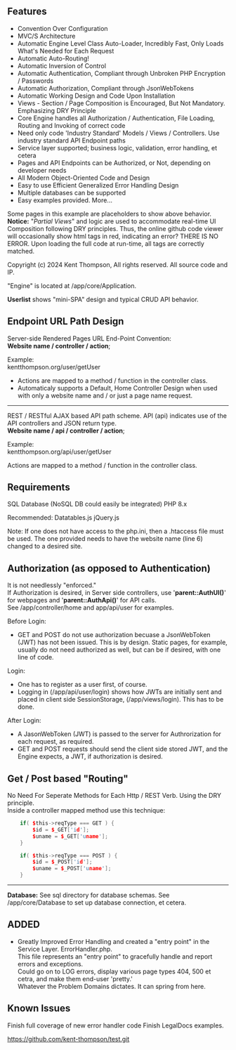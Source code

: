 Features
------------
+ Convention Over Configuration
+ MVC/S Architecture
+ Automatic Engine Level Class Auto-Loader, Incredibly Fast, Only Loads What's Needed for Each Request
+ Automatic Auto-Routing!
+ Automatic Inversion of Control
+ Automatic Authentication, Compliant through Unbroken PHP Encryption / Passwords
+ Automatic Authorization, Compliant through JsonWebTokens
+ Automatic Working Design and Code Upon Installation
+ Views - Section / Page Composition is Encouraged, But Not Mandatory. Emphasizing DRY Principle
+ Core Engine handles all Authorization / Authentication, File Loading, Routing and Invoking of correct code
+ Need only code 'Industry Standard' Models / Views / Controllers. Use industry standard API Endpoint paths
+ Service layer supported; business logic, validation, error handling, et cetera
+ Pages and API Endpoints can be Authorized, or Not, depending on developer needs
+ All Modern Object-Oriented Code and Design
+ Easy to use Efficient Generalized Error Handling Design
+ Multiple databases can be supported
+ Easy examples provided. More...

Some pages in this example are placeholders to show above behavior.  
**Notice:** "*Partial Views*" and logic are used to accommodate real-time UI Composition following DRY principles. Thus, the online github code viewer will occasionally show html tags in red, indicating an error? THERE IS NO ERROR. Upon loading the full code at run-time, all tags are correctly matched.

Copyright (c) 2024 Kent Thompson, All rights reserved. All source code and IP.

"Engine" is located at /app/core/Application.

**Userlist** shows "mini-SPA" design and typical CRUD API behavior.

Endpoint URL Path Design
--
Server-side Rendered Pages URL End-Point Convention:  
**Website name / controller / action**;

Example:  
kentthompson.org/user/getUser

+ Actions are mapped to a method / function in the controller class.
+ Automaticaly supports a Default, Home Controller Design when used with only a website name and / or just a page name request.

----

REST / RESTful AJAX based API path scheme.  API (api) indicates use of the API controllers and JSON return type.  
**Website name  / api / controller / action**;

Example:  
kentthompson.org/api/user/getUser

Actions are mapped to a method / function in the controller class.  

Requirements
------------
SQL Database  (NoSQL DB could easily be integrated)
PHP 8.x

Recommended:
Datatables.js
jQuery.js

Note: If one does not have access to the php.ini, then a .htaccess file must be used. The one provided needs to have the website name (line 6) changed to a desired site.

Authorization (as opposed to Authentication)
----
It is not needlessly "enforced."  
If Authorization is desired, in Server side controllers, use '**parent::AuthUI()**' for webpages and '**parent::AuthApi()**' for API calls.  
 See /app/controller/home and app/api/user for examples.

Before Login:
+ GET and POST do not use authorization becuase a JsonWebToken (JWT) has not been issued. This is by design. Static pages, for example, usually do not need authorized as well, but can be if desired, with one line of code.

Login:
+ One has to register as a user first, of course.
+ Logging in (/app/api/user/login) shows how JWTs are initially sent and placed in  client side SessionStorage, (/app/views/login). This has to be done.

After Login:
+ A JasonWebToken (JWT) is passed to the server for Authrorization for each request, as required.
+ GET and POST requests should send the client side stored JWT, and the Engine expects, a JWT, if authorization is desired.

Get / Post based "Routing"
----
No Need For Seperate Methods for Each Http / REST Verb. Using the DRY principle.  
Inside a controller mapped method use this technique:
```c++
    if( $this->reqType === GET ) {
        $id = $_GET['id'];
        $uname = $_GET['uname'];
    }

    if( $this->reqType === POST ) {
        $id = $_POST['id'];
        $uname = $_POST['uname'];
    }
```
----

**Database:**  See sql directory for database schemas. See /app/core/Database to set up database connection, et cetera.

ADDED
----

+ Greatly Improved Error Handling and created a "entry point" in the Service Layer. ErrorHandler.php.  
This file represents an "entry point" to gracefully handle and report errors and exceptions.  
Could go on to LOG errors, display various page types 404, 500 et cetra, and make them end-user 'pretty.'  
Whatever the Problem Domains dictates. It can spring from here.

Known Issues
----

Finish full coverage of new error handler code
Finish LegalDocs examples.

https://github.com/kent-thompson/test.git